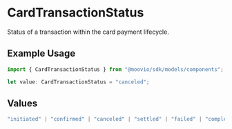 # CardTransactionStatus

Status of a transaction within the card payment lifecycle.

## Example Usage

```typescript
import { CardTransactionStatus } from "@moovio/sdk/models/components";

let value: CardTransactionStatus = "canceled";
```

## Values

```typescript
"initiated" | "confirmed" | "canceled" | "settled" | "failed" | "completed"
```
